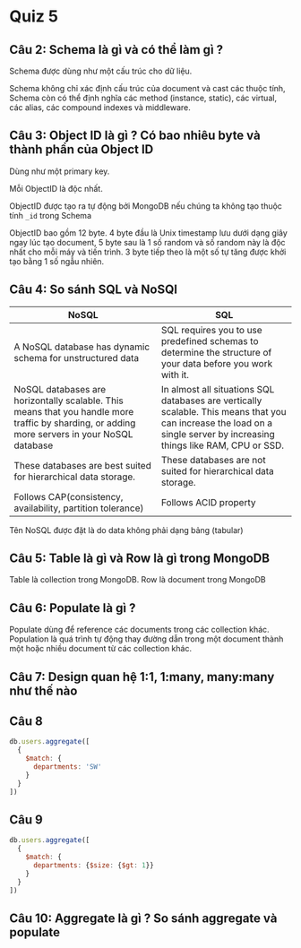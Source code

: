 # Quiz 5

## Câu 2: Schema là gì và có thể làm gì ?

Schema được dùng như một cấu trúc cho dữ liệu.

Schema không chỉ xác định cấu trúc của document và cast các thuộc tính, Schema còn có thể định nghĩa các method (instance, static), các virtual, các alias, các compound indexes và middleware.

## Câu 3: Object ID là gì ? Có bao nhiêu byte và thành phần của Object ID

Dùng như một primary key.

Mỗi ObjectID là độc nhất.

ObjectID được tạo ra tự động bởi MongoDB nếu chúng ta không tạo thuộc tính `_id` trong Schema

ObjectID bao gồm 12 byte. 4 byte đầu là Unix timestamp lưu dưới dạng giây ngay lúc tạo document, 5 byte sau là 1 số random và số random này là độc nhất cho mỗi máy và tiến trình. 3 byte tiếp theo là một số tự tăng được khởi tạo bằng 1 số ngẫu nhiên.

## Câu 4: So sánh SQL và NoSQl

|NoSQL| SQL|
|-----|-----|
|A NoSQL database has dynamic schema for unstructured data| SQL requires you to use predefined schemas to determine the structure of your data before you work with it.|
| NoSQL databases are horizontally scalable. This means that you handle more traffic by sharding, or adding more servers in your NoSQL database | In almost all situations SQL databases are vertically scalable. This means that you can increase the load on a single server by increasing things like RAM, CPU or SSD.|
| These databases are best suited for hierarchical data storage.| These databases are not suited for hierarchical data storage.|
| Follows CAP(consistency, availability, partition tolerance) |Follows ACID property|

Tên NoSQL được đặt là do data không phải dạng bảng (tabular)

## Câu 5: Table là gì và Row là gì trong MongoDB

Table là collection trong MongoDB. Row là document trong MongoDB

## Câu 6: Populate là gì ?

Populate dùng để reference các documents trong các collection khác. Population là quá trình tự động thay đường dẫn trong một document thành một hoặc nhiều document từ các collection khác.

## Câu 7: Design quan hệ 1:1, 1:many, many:many như thế nào

## Câu 8

```js
db.users.aggregate([
  {
    $match: {
      departments: 'SW'
    }
  }
])
```

## Câu 9

```js
db.users.aggregate([
  {
    $match: {
      departments: {$size: {$gt: 1}}
    }
  }
])
```

## Câu 10: Aggregate là gì ? So sánh aggregate và populate
